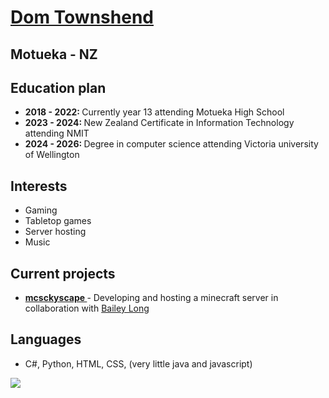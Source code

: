 <a href="dtownshend.com"><h1> Dom Townshend </h1></a>

<h2> Motueka - NZ </h2>

<h2> Education plan </h2>
<ul>
<li> <strong> 2018 - 2022: </strong> Currently year 13 attending Motueka High School </li>
<li> <strong> 2023 - 2024: </strong> New Zealand Certificate in Information Technology attending NMIT </li>
<li> <strong> 2024 - 2026: </strong> Degree in computer science attending Victoria university of Wellington </li> 
</ul>

<h2> Interests </h2>
<ul>
<li> Gaming </li>
<li> Tabletop games </li>
<li> Server hosting </li>
<li> Music </li>
</ul>

<h2> Current projects </h2>
<ul>
<li> <a href="mcskyscape.com"> <strong> mcsckyscape </strong> </a> - Developing and hosting a minecraft server in collaboration with <a href="https://github.com/bailey-long"> Bailey Long </a> </li>
</ul>

<h2> Languages </h2> 
<ul>
<li> C#, Python, HTML, CSS, (very little java and javascript)</li>
</ul>

<img src="https://github-readme-stats.vercel.app/api/top-langs?username=domitron123&show_icons=true&theme=radical">


